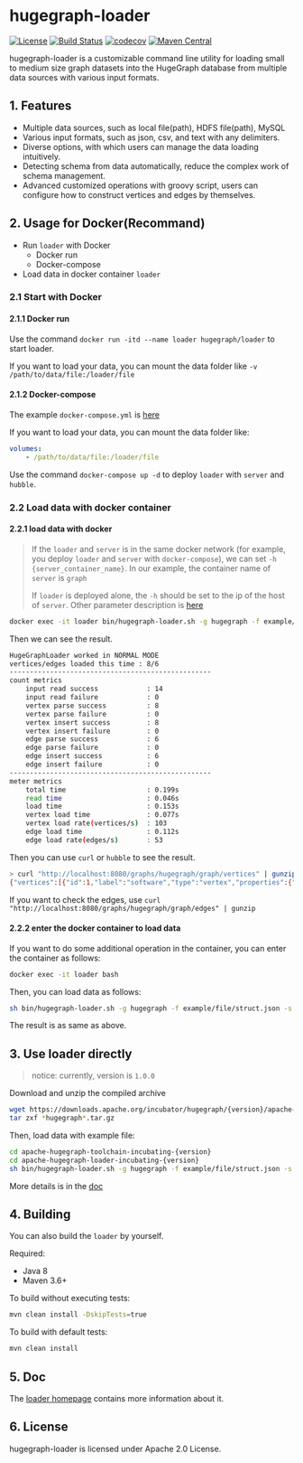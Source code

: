 # hugegraph-loader

[![License](https://img.shields.io/badge/license-Apache%202-0E78BA.svg)](https://www.apache.org/licenses/LICENSE-2.0.html)
[![Build Status](https://github.com/apache/hugegraph-toolchain/actions/workflows/loader-ci.yml/badge.svg)](https://github.com/apache/hugegraph-toolchain/actions/workflows/loader-ci.yml)
[![codecov](https://codecov.io/gh/hugegraph/hugegraph-loader/branch/master/graph/badge.svg)](https://codecov.io/gh/hugegraph/hugegraph-loader)
[![Maven Central](https://maven-badges.herokuapp.com/maven-central/org.apache.hugegraph/hugegraph-loader/badge.svg)](https://mvnrepository.com/artifact/org.apache.hugegraph/hugegraph-loader)

hugegraph-loader is a customizable command line utility for loading small to medium size graph datasets into the HugeGraph database from multiple data sources with various input formats.

## 1. Features

- Multiple data sources, such as local file(path), HDFS file(path), MySQL
- Various input formats, such as json, csv, and text with any delimiters.
- Diverse options, with which users can manage the data loading intuitively.
- Detecting schema from data automatically, reduce the complex work of schema management.
- Advanced customized operations with groovy script, users can configure how to construct vertices and edges by themselves.

## 2. Usage for Docker(Recommand)

- Run `loader` with Docker
    - Docker run
    - Docker-compose
- Load data in docker container `loader`

### 2.1 Start with Docker

#### 2.1.1 Docker run

Use the command `docker run -itd --name loader hugegraph/loader` to start loader.

If you want to load your data, you can mount the data folder like `-v /path/to/data/file:/loader/file`


#### 2.1.2 Docker-compose

The example `docker-compose.yml` is [here](./docker/example/docker-compose.yml)

If you want to load your data, you can mount the data folder like:
```yaml
volumes:
    - /path/to/data/file:/loader/file
```

Use the command `docker-compose up -d` to deploy `loader` with `server` and `hubble`.

### 2.2 Load data with docker container

#### 2.2.1 load data with docker

> If the `loader` and `server` is in the same docker network (for example, you deploy `loader` and `server` with `docker-compose`), we can set `-h {server_container_name}`. In our example, the container name of `server` is `graph`
>
> If `loader` is deployed alone, the `-h` should be set to the ip of the host of `server`. Other parameter description is [here](https://hugegraph.apache.org/docs/quickstart/hugegraph-loader/#341-parameter-description)

```bash
docker exec -it loader bin/hugegraph-loader.sh -g hugegraph -f example/file/struct.json -s example/file/schema.groovy -h graph -p 8080
```

Then we can see the result.

```bash
HugeGraphLoader worked in NORMAL MODE
vertices/edges loaded this time : 8/6
--------------------------------------------------
count metrics
    input read success            : 14                  
    input read failure            : 0                   
    vertex parse success          : 8                   
    vertex parse failure          : 0                   
    vertex insert success         : 8                   
    vertex insert failure         : 0                   
    edge parse success            : 6                   
    edge parse failure            : 0                   
    edge insert success           : 6                   
    edge insert failure           : 0                   
--------------------------------------------------
meter metrics
    total time                    : 0.199s              
    read time                     : 0.046s              
    load time                     : 0.153s              
    vertex load time              : 0.077s              
    vertex load rate(vertices/s)  : 103                 
    edge load time                : 0.112s              
    edge load rate(edges/s)       : 53   
```

Then you can use `curl` or `hubble` to see the result.

```bash
> curl "http://localhost:8080/graphs/hugegraph/graph/vertices" | gunzip
{"vertices":[{"id":1,"label":"software","type":"vertex","properties":{"name":"lop","lang":"java","price":328.0}},{"id":2,"label":"software","type":"vertex","properties":{"name":"ripple","lang":"java","price":199.0}},{"id":"1:tom","label":"person","type":"vertex","properties":{"name":"tom"}},{"id":"1:josh","label":"person","type":"vertex","properties":{"name":"josh","age":32,"city":"Beijing"}},{"id":"1:marko","label":"person","type":"vertex","properties":{"name":"marko","age":29,"city":"Beijing"}},{"id":"1:peter","label":"person","type":"vertex","properties":{"name":"peter","age":35,"city":"Shanghai"}},{"id":"1:vadas","label":"person","type":"vertex","properties":{"name":"vadas","age":27,"city":"Hongkong"}},{"id":"1:li,nary","label":"person","type":"vertex","properties":{"name":"li,nary","age":26,"city":"Wu,han"}}]}
```

If you want to check the edges, use `curl "http://localhost:8080/graphs/hugegraph/graph/edges" | gunzip`

#### 2.2.2 enter the docker container to load data

If you want to do some additional operation in the container, you can enter the container as follows:

```bash
docker exec -it loader bash
```

Then, you can load data as follows:

```bash
sh bin/hugegraph-loader.sh -g hugegraph -f example/file/struct.json -s example/file/schema.groovy -h graph -p 8080
```

The result is as same as above.

## 3. Use loader directly

> notice: currently, version is `1.0.0`

Download and unzip the compiled archive

```bash
wget https://downloads.apache.org/incubator/hugegraph/{version}/apache-hugegraph-toolchain-incubating-{version}.tar.gz
tar zxf *hugegraph*.tar.gz
```

Then, load data with example file:

```bash
cd apache-hugegraph-toolchain-incubating-{version}
cd apache-hugegraph-loader-incubating-{version}
sh bin/hugegraph-loader.sh -g hugegraph -f example/file/struct.json -s example/file/schema.groovy
```

More details is in the [doc](https://hugegraph.apache.org/docs/quickstart/hugegraph-loader/)

## 4. Building

You can also build the `loader` by yourself.

Required:

- Java 8
- Maven 3.6+

To build without executing tests:

```bash
mvn clean install -DskipTests=true
```

To build with default tests:

```bash
mvn clean install
```

## 5. Doc

The [loader homepage](https://hugegraph.apache.org/docs/quickstart/hugegraph-loader/) contains more information about it. 

## 6. License

hugegraph-loader is licensed under Apache 2.0 License.
